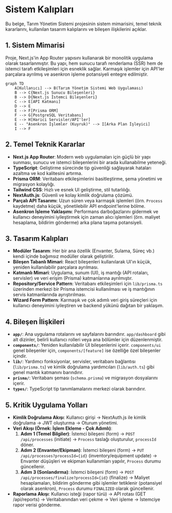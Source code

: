 # Sistem Kalıpları

Bu belge, Tarım Yönetim Sistemi projesinin sistem mimarisini, temel teknik kararlarını, kullanılan tasarım kalıplarını ve bileşen ilişkilerini açıklar.

## 1. Sistem Mimarisi
Proje, Next.js'in App Router yapısını kullanarak bir monolitik uygulama olarak tasarlanmıştır. Bu yapı, hem sunucu tarafı renderlama (SSR) hem de istemci tarafı etkileşimleri için esneklik sağlar. Karmaşık işlemler için API'ler parçalara ayrılmış ve asenkron işleme potansiyeli entegre edilmiştir.

```mermaid
graph TD
    A[Kullanıcı] --> B(Tarım Yönetim Sistemi Web Uygulaması)
    B --> C{Next.js Sunucu Bileşenleri}
    B --> D{Next.js İstemci Bileşenleri}
    C --> E[API Katmanı]
    D --> E
    E --> F[Prisma ORM]
    F --> G[PostgreSQL Veritabanı]
    E --> H[Harici Servisler/API'ler]
    E -- "Asenkron İşlemler (Kuyruk)" --> I[Arka Plan İşleyici]
    I --> F
```

## 2. Temel Teknik Kararlar
*   **Next.js App Router**: Modern web uygulamaları için güçlü bir yapı sunması, sunucu ve istemci bileşenlerini bir arada kullanabilme yeteneği.
*   **TypeScript**: Geliştirme sürecinde tip güvenliği sağlayarak hataları azaltma ve kod kalitesini artırma.
*   **Prisma ORM**: Veritabanı etkileşimlerini basitleştirme, şema yönetimi ve migrasyon kolaylığı.
*   **Tailwind CSS**: Hızlı ve esnek UI geliştirme, stil tutarlılığı.
*   **NextAuth.js**: Güvenli ve kolay kimlik doğrulama çözümü.
*   **Parçalı API Tasarımı**: Uzun süren veya karmaşık işlemleri (örn. `Process` kaydetme) daha küçük, yönetilebilir API endpoint'lerine bölme.
*   **Asenkron İşleme Yaklaşımı**: Performans darboğazlarını gidermek ve kullanıcı deneyimini iyileştirmek için zaman alıcı işlemleri (örn. maliyet hesaplama, bildirim gönderme) arka plana taşıma potansiyeli.

## 3. Tasarım Kalıpları
*   **Modüler Tasarım**: Her bir ana özellik (Envanter, Sulama, Süreç vb.) kendi içinde bağımsız modüller olarak geliştirilir.
*   **Bileşen Tabanlı Mimari**: React bileşenleri kullanılarak UI'ın küçük, yeniden kullanılabilir parçalara ayrılması.
*   **Katmanlı Mimari**: Uygulama, sunum (UI), iş mantığı (API rotaları, servisler) ve veri erişim (Prisma) katmanlarına ayrılmıştır.
*   **Repository/Service Pattern**: Veritabanı etkileşimleri için `lib/prisma.ts` üzerinden merkezi bir Prisma istemcisi kullanılması ve iş mantığının servis katmanlarında ayrıştırılması.
*   **Wizard Form Pattern**: Karmaşık ve çok adımlı veri giriş süreçleri için kullanıcı deneyimini iyileştiren ve backend yükünü dağıtan bir yaklaşım.

## 4. Bileşen İlişkileri
*   **`app/`**: Ana uygulama rotalarını ve sayfalarını barındırır. `app/dashboard` gibi alt dizinler, belirli kullanıcı rolleri veya ana bölümler için düzenlenmiştir.
*   **`components/`**: Yeniden kullanılabilir UI bileşenlerini içerir. `components/ui` genel bileşenler için, `components/[feature]` ise özelliğe özel bileşenler içindir.
*   **`lib/`**: Yardımcı fonksiyonlar, servisler, veritabanı bağlantısı (`lib/prisma.ts`) ve kimlik doğrulama yardımcıları (`lib/auth.ts`) gibi genel mantık katmanını barındırır.
*   **`prisma/`**: Veritabanı şeması (`schema.prisma`) ve migrasyon dosyalarını içerir.
*   **`types/`**: TypeScript tip tanımlamalarını merkezi olarak barındırır.

## 5. Kritik Uygulama Yolları
*   **Kimlik Doğrulama Akışı**: Kullanıcı girişi -> NextAuth.js ile kimlik doğrulama -> JWT oluşturma -> Oturum yönetimi.
*   **Veri Akışı (Örnek: İşlem Ekleme - Çok Adımlı)**:
    1.  **Adım 1 (Temel Bilgiler)**: İstemci bileşeni (form) -> `POST /api/processes` (initiate) -> `Process` taslağı oluşturulur, `processId` döner.
    2.  **Adım 2 (Envanter/Ekipman)**: İstemci bileşeni (form) -> `PUT /api/processes?processId={id}` (inventory/equipment update) -> Envanter düşüşleri ve ekipman kullanımları yapılır, `Process` durumu güncellenir.
    3.  **Adım 3 (Sonlandırma)**: İstemci bileşeni (form) -> `POST /api/processes/finalize?processId={id}` (finalize) -> Maliyet hesaplamaları, bildirim gönderme gibi işlemler tetiklenir (potansiyel olarak asenkron), `Process` durumu `FINALIZED` olarak güncellenir.
*   **Raporlama Akışı**: Kullanıcı isteği (rapor türü) -> API rotası (GET /api/reports) -> Veritabanından veri çekme -> Veri işleme -> İstemciye rapor verisi gönderme.
